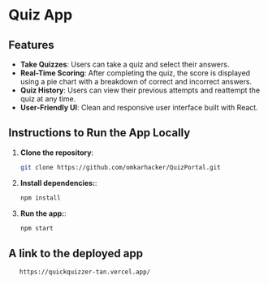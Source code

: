 # Quiz App

## Features

- **Take Quizzes**: Users can take a quiz and select their answers.
- **Real-Time Scoring**: After completing the quiz, the score is displayed using a pie chart with a breakdown of correct and incorrect answers.
- **Quiz History**: Users can view their previous attempts and reattempt the quiz at any time.
- **User-Friendly UI**: Clean and responsive user interface built with React.

## Instructions to Run the App Locally

1. **Clone the repository**:
   ```bash
   git clone https://github.com/omkarhacker/QuizPortal.git

2. **Install dependencies:**:
   ```bash
   npm install


3. **Run the app:**:
   ```bash
   npm start

## A link to the deployed app
```bash
   https://quickquizzer-tan.vercel.app/